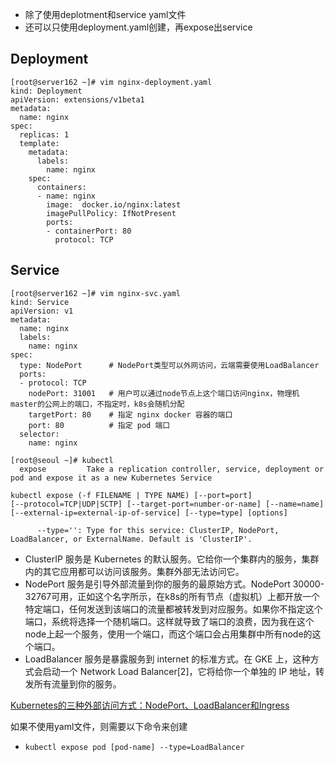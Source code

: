 - 除了使用deplotment和service yaml文件
- 还可以只使用deployment.yaml创建，再expose出service
## Deployment
```
[root@server162 ~]# vim nginx-deployment.yaml 
kind: Deployment
apiVersion: extensions/v1beta1
metadata:
  name: nginx
spec:
  replicas: 1
  template:
    metadata:
      labels:
        name: nginx
    spec:
      containers:
      - name: nginx
        image:  docker.io/nginx:latest
        imagePullPolicy: IfNotPresent
        ports:
        - containerPort: 80
          protocol: TCP
```
## Service
```
[root@server162 ~]# vim nginx-svc.yaml 
kind: Service
apiVersion: v1
metadata:
  name: nginx
  labels:
    name: nginx
spec:
  type: NodePort      # NodePort类型可以外网访问，云端需要使用LoadBalancer
  ports:
  - protocol: TCP
    nodePort: 31001   # 用户可以通过node节点上这个端口访问nginx，物理机master的公网上的端口，不指定时，k8s会随机分配
    targetPort: 80    # 指定 nginx docker 容器的端口
    port: 80          # 指定 pod 端口
  selector:
    name: nginx
```
```
[root@seoul ~]# kubectl
  expose         Take a replication controller, service, deployment or pod and expose it as a new Kubernetes Service
```
```
kubectl expose (-f FILENAME | TYPE NAME) [--port=port]
[--protocol=TCP|UDP|SCTP] [--target-port=number-or-name] [--name=name]
[--external-ip=external-ip-of-service] [--type=type] [options]

      --type='': Type for this service: ClusterIP, NodePort, LoadBalancer, or ExternalName. Default is 'ClusterIP'.
```
- ClusterIP 服务是 Kubernetes 的默认服务。它给你一个集群内的服务，集群内的其它应用都可以访问该服务。集群外部无法访问它。
- NodePort 服务是引导外部流量到你的服务的最原始方式。NodePort 30000-32767可用，正如这个名字所示，在k8s的所有节点（虚拟机）上都开放一个特定端口，任何发送到该端口的流量都被转发到对应服务。如果你不指定这个端口，系统将选择一个随机端口。这样就导致了端口的浪费，因为我在这个node上起一个服务，使用一个端口，而这个端口会占用集群中所有node的这个端口。
- LoadBalancer 服务是暴露服务到 internet 的标准方式。在 GKE 上，这种方式会启动一个 Network Load Balancer[2]，它将给你一个单独的 IP 地址，转发所有流量到你的服务。

[Kubernetes的三种外部访问方式：NodePort、LoadBalancer和Ingress](https://www.cnblogs.com/devilwind/p/8891636.html)

如果不使用yaml文件，则需要以下命令来创建
- ```kubectl expose pod [pod-name] --type=LoadBalancer```


